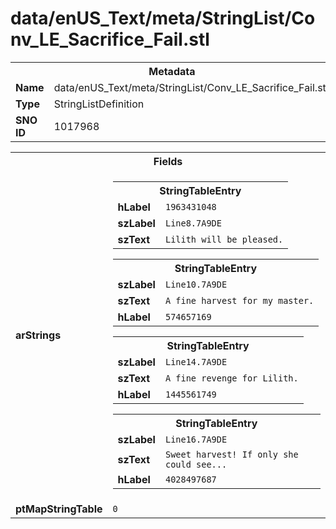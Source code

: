 <h1>data/enUS_Text/meta/StringList/Conv_LE_Sacrifice_Fail.stl</h1><table><tr><th colspan="100%">Metadata</th></tr><tr><td><b>Name</b></td><td>data/enUS_Text/meta/StringList/Conv_LE_Sacrifice_Fail.stl</td></tr><tr><td><b>Type</b></td><td>StringListDefinition</td></tr><tr><td><b>SNO ID</b></td><td>1017968</td></tr></table>

<table><tr><th colspan="100%">Fields</th></tr><tr><td><b>arStrings</b></td><td><table><tr><th colspan="100%">StringTableEntry</th></tr><tr><td><b>hLabel</b></td><td><code>1963431048</code></td></tr><tr><td><b>szLabel</b></td><td><code>Line8.7A9DE</code></td></tr><tr><td><b>szText</b></td><td><code>Lilith will be pleased.</code></td></tr></table>


<table><tr><th colspan="100%">StringTableEntry</th></tr><tr><td><b>szLabel</b></td><td><code>Line10.7A9DE</code></td></tr><tr><td><b>szText</b></td><td><code>A fine harvest for my master.</code></td></tr><tr><td><b>hLabel</b></td><td><code>574657169</code></td></tr></table>


<table><tr><th colspan="100%">StringTableEntry</th></tr><tr><td><b>szLabel</b></td><td><code>Line14.7A9DE</code></td></tr><tr><td><b>szText</b></td><td><code>A fine revenge for Lilith.</code></td></tr><tr><td><b>hLabel</b></td><td><code>1445561749</code></td></tr></table>


<table><tr><th colspan="100%">StringTableEntry</th></tr><tr><td><b>szLabel</b></td><td><code>Line16.7A9DE</code></td></tr><tr><td><b>szText</b></td><td><code>Sweet harvest! If only she could see...</code></td></tr><tr><td><b>hLabel</b></td><td><code>4028497687</code></td></tr></table>


</td></tr><tr><td><b>ptMapStringTable</b></td><td><code>0</code></td></tr></table>

